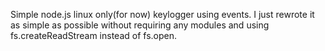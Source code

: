 Simple node.js linux only(for now) keylogger using events.
I just rewrote it as simple as possible without requiring any modules and using fs.createReadStream instead of fs.open.

